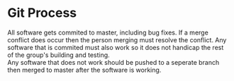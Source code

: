# Git Process
All software gets commited to master, including bug fixes. 
If a merge conflict does occur then the person merging must resolve the conflict. 
Any software that is commited must also work so it does not handicap the rest of the group's building and testing.  
Any software that does not work should be pushed to a seperate branch then merged to master after the software is working.